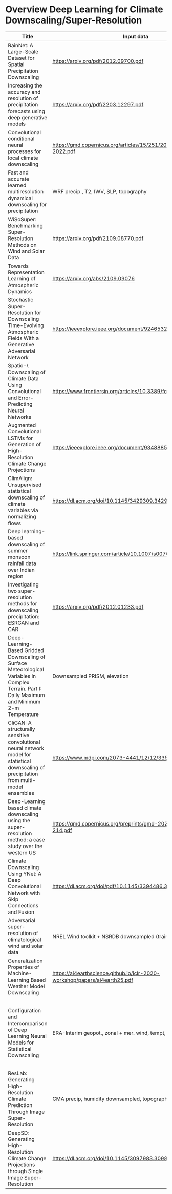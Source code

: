 # Overview Deep Learning for Climate Downscaling/Super-Resolution

| Title | Input data | Target data| Model(s) | Baselines | Metrics | Paper | Code | Year | Month |
| ------ | ----- | -------- | ------- | ---- | ----- | ------- | ----- | ---- | ----- |
| RainNet: A Large-Scale Dataset for Spatial Precipitation Downscaling | https://arxiv.org/pdf/2012.09700.pdf | https://github.com/neuralchen/RainNet | 2022 | Oct |
| Increasing the accuracy and resolution of precipitation forecasts using deep generative models | https://arxiv.org/pdf/2203.12297.pdf | https://github.com/raspstephan/nwp-downscale | 2022 | Mar |
| Convolutional conditional neural processes for local climate downscaling | https://gmd.copernicus.org/articles/15/251/2022/gmd-15-251-2022.pdf | https://github.com/annavaughan/convCNPClimate | 2022 | Jan |
| Fast and accurate learned multiresolution dynamical downscaling for precipitation | WRF precip., T2, IWV, SLP, topography | WRF Precip. | cGAN | CNN, bilinear | MSE, J-S distance, pattern corr. |  https://gmd.copernicus.org/articles/14/6355/2021/gmd-14-6355-2021.pdf | https://github.com/lzhengchun/DSGAN | 2021 | Oct |
| WiSoSuper: Benchmarking Super-Resolution Methods on Wind and Solar Data | https://arxiv.org/pdf/2109.08770.pdf | https://github.com/RupaKurinchiVendhan/WiSoSuper | 2021 | Sept |
| Towards Representation Learning of Atmospheric Dynamics | https://arxiv.org/abs/2109.09076 | https://github.com/sehoffmann/atmodist | 2021 | Sept |
| Stochastic Super-Resolution for Downscaling Time-Evolving Atmospheric Fields With a Generative Adversarial Network | https://ieeexplore.ieee.org/document/9246532 | https://github.com/jleinonen/downscaling-rnn-gan | 2021 | sept |
| Spatio-\ Downscaling of Climate Data Using Convolutional and Error-Predicting Neural Networks | https://www.frontiersin.org/articles/10.3389/fclim.2021.656479/full | https://github.com/aserifi/convolutional-downscaling | 2021 | Apr |
| Augmented Convolutional LSTMs for Generation of High-Resolution Climate Change Projections  | https://ieeexplore.ieee.org/document/9348885 |  https://github.com/cryptonymous9/Augmented-ConvLSTM | 2021 | Febr|
| ClimAlign: Unsupervised statistical downscaling of climate variables via normalizing flows | https://dl.acm.org/doi/10.1145/3429309.3429318 |  https://github.com/bgroenks96/generative-downscaling  | 2021 | Jan |
| Deep learning-based downscaling of summer monsoon rainfall data over Indian region | https://link.springer.com/article/10.1007/s00704-020-03489-6 | - | 2021 | Jan |
| Investigating two super-resolution methods for downscaling precipitation: ESRGAN and CAR | https://arxiv.org/pdf/2012.01233.pdf | - | 2020 | Dec |
| Deep-Learning-Based Gridded Downscaling of Surface Meteorological Variables in Complex Terrain. Part I: Daily Maximum and Minimum 2-m Temperature| Downsampled PRISM, elevation | TMAX/TMIN PRISM | UNet | bicubic, regression | MAE, pearson, corr. | https://journals.ametsoc.org/view/journals/apme/59/12/jamc-d-20-0057.1.xml | https://github.com/yingkaisha/JAMC_20_0057 | 2020 | Nov |
| CliGAN: A structurally sensitive convolutional neural network model for statistical downscaling of precipitation from multi-model ensembles | https://www.mdpi.com/2073-4441/12/12/3353 | - | 2020 | Nov |
| Deep-Learning based climate downscaling using the super-resolution method: a case study over the western US | https://gmd.copernicus.org/preprints/gmd-2020-214/gmd-2020-214.pdf | - | 2020 | Sept | 
| Climate Downscaling Using YNet: A Deep Convolutional Network with Skip Connections and Fusion | https://dl.acm.org/doi/pdf/10.1145/3394486.3403366 | https://github.com/yuminliu/Downscaling | 2020 | Aug |
| Adversarial super-resolution of climatological wind and solar data | NREL Wind toolkit + NSRDB downsampled (train), NCAR CCSM (test)| NREL Wind toolkit + NSRDB | GAN | bicubic, CNN | MSE | https://www.pnas.org/doi/10.1073/pnas.1918964117|  https://github.com/NREL/PhIRE | 2020 | Jul |
| Generalization Properties of Machine-Learning Based Weather Model Downscaling | https://ai4earthscience.github.io/iclr-2020-workshop/papers/ai4earth25.pdf |  | 2020 | May |
| Configuration and Intercomparison of Deep Learning Neural Models for Statistical Downscaling | ERA-Interim geopot., zonal + mer. wind, tempt, humidity| E-Obs temp. precip. | CNN | CNN, GLM | bias mean, bias 2-perc., bias 98-perc., RMSE, Pearson correlation, Spearman correlation, ROC sklill score | https://gmd.copernicus.org/preprints/gmd-2019-278/gmd-2019-278.pdf | https://github.com/SantanderMetGroup/DeepDownscaling | 2020 | Apr |
| ResLab: Generating High-Resolution Climate Prediction Through Image Super-Resolution | CMA precip, humidity downsampled, topography | CMA precip | CNN | bilinear, DeepSD, VDSR, ESPCN, RDN, LapSRN| RMSE, prediction correction, prediction ommision, fasle alarm ratio, threat score  | https://ieeexplore.ieee.org/document/9001044 | https://github.com/Jianxin-Cheng/SR-Climate-Prediction | 2020 | Febr |
| DeepSD: Generating High-Resolution Climate Change Projections through Single Image Super-Resolution | https://dl.acm.org/doi/10.1145/3097983.3098004 | https://github.com/tjvandal/deepsd | 2017 | Aug |